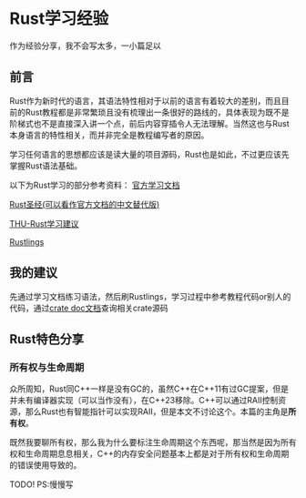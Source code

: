 # Rust学习经验

作为经验分享，我不会写太多，一小篇足以

## 前言
Rust作为新时代的语言，其语法特性相对于以前的语言有着较大的差别，而且目前的Rust教程都是非常繁琐且没有梳理出一条很好的路线的，具体表现为既不是阶梯式也不是直接深入讲一个点，前后内容穿插令人无法理解。当然这也与Rust本身语言的特性相关，而并非完全是教程编写者的原因。

学习任何语言的思想都应该是读大量的项目源码，Rust也是如此，不过更应该先掌握Rust语法基础。


以下为Rust学习的部分参考资料：
[官方学习文档](https://doc.rust-lang.org/book/)

[Rust圣经(可以看作官方文档的中文替代版)](https://course.rs)

[THU-Rust学习建议](https://github.com/rcore-os/rCore/wiki/os-tutorial-summer-of-code-2020#step-0-%E8%87%AA%E5%AD%A6rust%E7%BC%96%E7%A8%8B%E5%A4%A7%E7%BA%A67%E5%A4%A9)

[Rustlings](https://github.com/rust-lang/rustlings)

## 我的建议

先通过学习文档练习语法，然后刷Rustlings，学习过程中参考教程代码or别人的代码，通过[crate doc文档](https://docs.rs/)查询相关crate源码

## Rust特色分享

### 所有权与生命周期

众所周知，Rust同C++一样是没有GC的，虽然C++在C++11有过GC提案，但是并未有编译器实现（可以当作没有），在C++23移除。C++可以通过RAII控制资源，那么Rust也有智能指针可以实现RAII，但是本文不讨论这个。本篇的主角是**所有权**。

既然我要聊所有权，那么我为什么要标注生命周期这个东西呢，那当然是因为所有权和生命周期息息相关，C++的内存安全问题基本上都是对于所有权和生命周期的错误使用导致的。

TODO!
PS:慢慢写